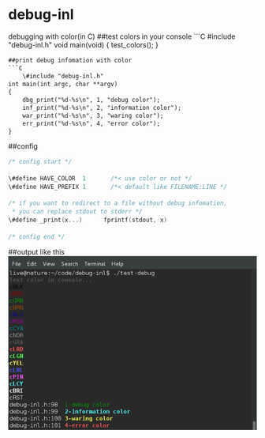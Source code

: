 # debug-inl
debugging with color(in C)
##test colors in your console
    ```C
    \#include "debug-inl.h"
void main(void)
{
    test_colors();
}
```
##print debug infomation with color
```C
    \#include "debug-inl.h"
int main(int argc, char **argv)
{
    dbg_print("%d-%s\n", 1, "debug color");
    inf_print("%d-%s\n", 2, "information color");
    war_print("%d-%s\n", 3, "waring color");
    err_print("%d-%s\n", 4, "error color");
}
```
##config
```C
/* config start */

\#define HAVE_COLOR  1       /*< use color or not */
\#define HAVE_PREFIX 1       /*< default like FILENAME:LINE */

/* if you want to redirect to a file without debug infomation,
 * you can replace stdout to stderr */
\#define _print(x...)      fprintf(stdout, x)

/* config end */
```

##output like this
    ![](https://github.com/78623842/debug-inl/blob/master/test_colors.png)



